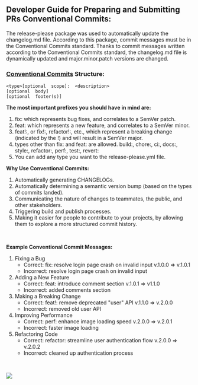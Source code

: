 ## Developer Guide for Preparing and Submitting PRs Conventional Commits:
The release-please package was used to automatically update the changelog.md file.
According to this package, commit messages must be in the Conventional Commits standard.
Thanks to commit messages written according to the Conventional Commits standard, the changelog.md file is dynamically updated and major.minor.patch versions are changed.
### [Conventional Commits](https://www.conventionalcommits.org/en/v1.0.0/) Structure:
```
<type>[optional  scope]:  <description>
[optional  body]
[optional  footer(s)]
```
**The most important prefixes you should have in mind are:**
1.  fix: which represents bug fixes, and correlates to a SemVer patch.
2. feat: which represents a new feature, and correlates to a SemVer minor.
3. feat!:, or fix!:, refactor!:, etc., which represent a breaking change (indicated by the !) and will result in a SemVer major.
4.  types other than fix: and feat: are allowed. build:, chore:, ci:, docs:, style:, refactor:, perf:, test:, revert:
5. You can add any type you want to the release-please.yml file.

**Why Use Conventional Commits:**
1.  Automatically generating CHANGELOGs.
2.  Automatically determining a semantic version bump (based on the types of commits landed).
3.  Communicating the nature of changes to teammates, the public, and other stakeholders.
4.  Triggering build and publish processes.
5.  Making it easier for people to contribute to your projects, by allowing them to explore a more structured commit history.
<br/>

**Example Conventional Commit Messages:**
1. Fixing a Bug
    - Correct: fix: resolve login page crash on invalid input v.1.0.0 => v.1.0.1
    - Incorrect: resolve login page crash on invalid input
2. Adding a New Feature
    - Correct: feat: introduce comment section v.1.0.1 => v1.1.0
    - Incorrect: added comments section
3. Making a Breaking Change
    - Correct: feat!: remove deprecated "user" API v.1.1.0 => v.2.0.0
    - Incorrect: removed old user API
4. Improving Performance
    - Correct: perf: enhance image loading speed v.2.0.0 => v.2.0.1
    - Incorrect: faster image loading
5. Refactoring Code
    - Correct: refactor: streamline user authentication flow v.2.0.0 => v.2.0.2
    - Incorrect: cleaned up authentication process
<br/>

![](https://lh7-us.googleusercontent.com/WL14Ohc2twE6xnC6ozrgnMVyvVX2iDraTkZdufXhQaVmQaWaeYH9iX47V1Nm3Axhbo4qc6715CE7T5HW1WwTuNEDU0KZ2vIfG0PDPRbaJPtU3NKkVKVzXMfrRevDOT4sNzaHNilmPDA4fM7a3bCWPeY)